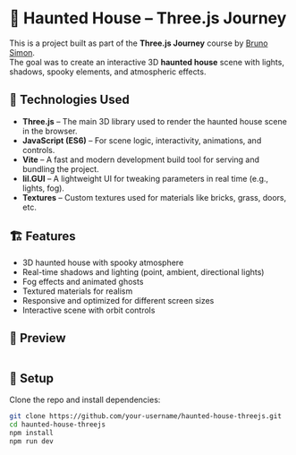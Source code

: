 # 👻 Haunted House – Three.js Journey

This is a project built as part of the **Three.js Journey** course by [Bruno Simon](https://threejs-journey.com/).  
The goal was to create an interactive 3D **haunted house** scene with lights, shadows, spooky elements, and atmospheric effects.

## 🚀 Technologies Used

- **Three.js** – The main 3D library used to render the haunted house scene in the browser.
- **JavaScript (ES6)** – For scene logic, interactivity, animations, and controls.
- **Vite** – A fast and modern development build tool for serving and bundling the project.
- **lil.GUI** – A lightweight UI for tweaking parameters in real time (e.g., lights, fog).
- **Textures** – Custom textures used for materials like bricks, grass, doors, etc.

## 🏗️ Features

- 3D haunted house with spooky atmosphere
- Real-time shadows and lighting (point, ambient, directional lights)
- Fog effects and animated ghosts
- Textured materials for realism
- Responsive and optimized for different screen sizes
- Interactive scene with orbit controls

## 📸 Preview

<img href="./static/hauntedImg.png">

## 📁 Setup

Clone the repo and install dependencies:

```bash
git clone https://github.com/your-username/haunted-house-threejs.git
cd haunted-house-threejs
npm install
npm run dev
